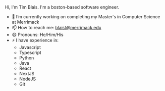 Hi, I'm Tim Blais. I'm a boston-based software engineer.
- 🔭 I’m currently working on completing my Master's in Computer Science at Merrimack
- 📫 How to reach me: blaist@merrimack.edu
- 😄 Pronouns: He/Him/His
- ⚡ I have experience in:
  - Javascript
  - Typescript
  - Python
  - Java
  - React
  - NextJS
  - NodeJS
  - Git

<!--
**blaistmerrimack/blaistmerrimack** is a ✨ _special_ ✨ repository because its `README.md` (this file) appears on your GitHub profile.

Here are some ideas to get you started:

- 🔭 I’m currently working on completing my Master's in Computer Science at Merrimack
- 📫 How to reach me: blaist@merrimack.edu
- 😄 Pronouns: He/Him/His
- ⚡ I have experience in:
  - Javascript
  - Typescript
  - Python
  - Java
  - React
  - NextJS
  - NodeJS
  - Git
-->
